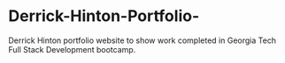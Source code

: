 # Derrick-Hinton-Portfolio-
Derrick Hinton portfolio website to show work completed in Georgia Tech Full Stack Development bootcamp. 
